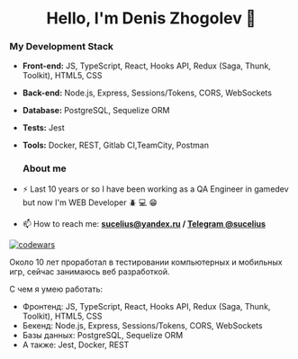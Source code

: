 

<h1 align="center">Hello, I'm Denis Zhogolev 👋 </h1>


### My Development Stack
- __Front-end:__ JS, TypeScript, React, Hooks API, Redux (Saga, Thunk, Toolkit), HTML5, CSS
- __Back-end:__ Node.js, Express, Sessions/Tokens, CORS, WebSockets
- __Database:__ PostgreSQL, Sequelize ORM
- __Tests:__ Jest
- __Tools:__ Docker, REST, Gitlab CI,TeamCity, Postman

  ### About me
- ⚡ Last 10 years or so I have been working as a QA Engineer in gamedev but now I'm WEB Developer :beetle: :computer: :grin:
- 📫 How to reach me: **sucelius@yandex.ru / [Telegram @sucelius](https://t.me/sucelius)**




<a href="https://www.codewars.com/" target="blank"><img alt="codewars" src="https://www.codewars.com/users/sucelius/badges/large"></a>

Около 10 лет проработал в тестировании компьютерных и мобильных игр, сейчас занимаюсь веб разработкой.

C чем я умею работать:
- Фронтенд: JS, TypeScript, React, Hooks API, Redux (Saga, Thunk, Toolkit), HTML5, CSS
- Бекенд: Node.js, Express, Sessions/Tokens, CORS, WebSockets
- Базы данных: PostgreSQL, Sequelize ORM
- A также: Jest, Docker, REST
